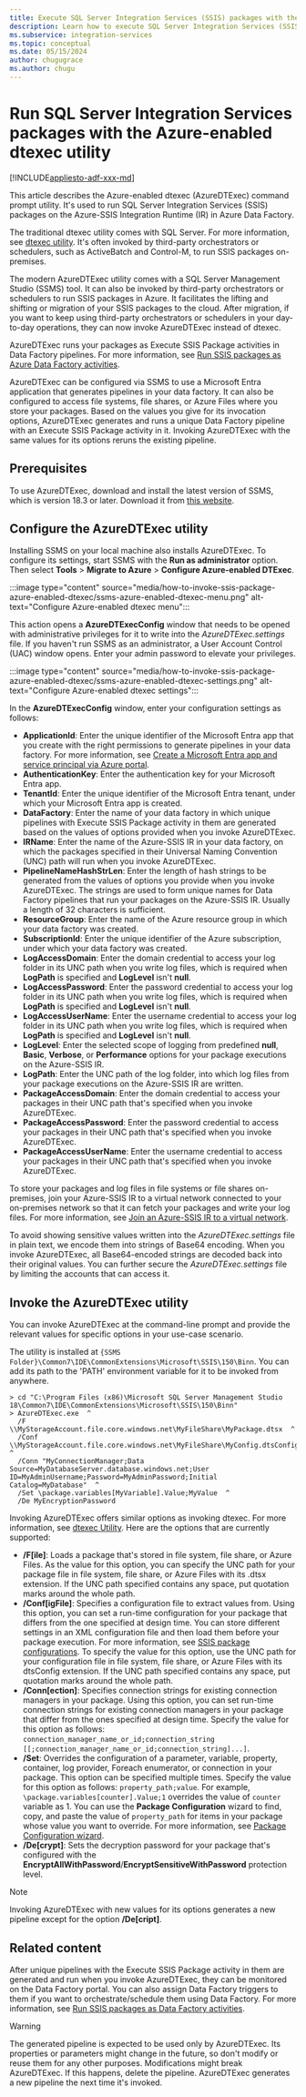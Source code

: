 ```yaml
---
title: Execute SQL Server Integration Services (SSIS) packages with the Azure-enabled dtexec utility
description: Learn how to execute SQL Server Integration Services (SSIS) packages with the Azure-enabled dtexec utility. 
ms.subservice: integration-services
ms.topic: conceptual
ms.date: 05/15/2024
author: chugugrace
ms.author: chugu
---
```


# Run SQL Server Integration Services packages with the Azure-enabled dtexec utility

[!INCLUDE[appliesto-adf-xxx-md](includes/appliesto-adf-xxx-md.md)]

This article describes the Azure-enabled dtexec (AzureDTExec) command prompt utility. It's used to run SQL Server Integration Services (SSIS) packages on the Azure-SSIS Integration Runtime (IR) in Azure Data Factory.

The traditional dtexec utility comes with SQL Server. For more information, see [dtexec utility](/sql/integration-services/packages/dtexec-utility). It's often invoked by third-party orchestrators or schedulers, such as ActiveBatch and Control-M, to run SSIS packages on-premises. 

The modern AzureDTExec utility comes with a SQL Server Management Studio (SSMS) tool. It can also be invoked by third-party orchestrators or schedulers to run SSIS packages in Azure. It facilitates the lifting and shifting or migration of your SSIS packages to the cloud. After migration, if you want to keep using third-party orchestrators or schedulers in your day-to-day operations, they can now invoke AzureDTExec instead of dtexec.

AzureDTExec runs your packages as Execute SSIS Package activities in Data Factory pipelines. For more information, see [Run SSIS packages as Azure Data Factory activities](./how-to-invoke-ssis-package-ssis-activity.md). 

AzureDTExec can be configured via SSMS to use a Microsoft Entra application that generates pipelines in your data factory. It can also be configured to access file systems, file shares, or Azure Files where you store your packages. Based on the values you give for its invocation options, AzureDTExec generates and runs a unique Data Factory pipeline with an Execute SSIS Package activity in it. Invoking AzureDTExec with the same values for its options reruns the existing pipeline.

## Prerequisites
To use AzureDTExec, download and install the latest version of SSMS, which is version 18.3 or later. Download it from [this website](/sql/ssms/download-sql-server-management-studio-ssms).

## Configure the AzureDTExec utility
Installing SSMS on your local machine also installs AzureDTExec. To configure its settings, start SSMS with the **Run as administrator** option. Then select **Tools** > **Migrate to Azure** > **Configure Azure-enabled DTExec**.

:::image type="content" source="media/how-to-invoke-ssis-package-azure-enabled-dtexec/ssms-azure-enabled-dtexec-menu.png" alt-text="Configure Azure-enabled dtexec menu":::

This action opens a **AzureDTExecConfig** window that needs to be opened with administrative privileges for it to write into the *AzureDTExec.settings* file. If you haven't run SSMS as an administrator, a User Account Control (UAC) window opens. Enter your admin password to elevate your privileges.

:::image type="content" source="media/how-to-invoke-ssis-package-azure-enabled-dtexec/ssms-azure-enabled-dtexec-settings.png" alt-text="Configure Azure-enabled dtexec settings":::

In the **AzureDTExecConfig** window, enter your configuration settings as follows:

- **ApplicationId**: Enter the unique identifier of the Microsoft Entra app that you create with the right permissions to generate pipelines in your data factory. For more information, see [Create a Microsoft Entra app and service principal via Azure portal](../active-directory/develop/howto-create-service-principal-portal.md).
- **AuthenticationKey**: Enter the authentication key for your Microsoft Entra app.
- **TenantId**: Enter the unique identifier of the Microsoft Entra tenant, under which your Microsoft Entra app is created.
- **DataFactory**: Enter the name of your data factory in which unique pipelines with Execute SSIS Package activity in them are generated based on the values of options provided when you invoke AzureDTExec.
- **IRName**: Enter the name of the Azure-SSIS IR in your data factory, on which the packages specified in their Universal Naming Convention (UNC) path will run when you invoke AzureDTExec.
- **PipelineNameHashStrLen**: Enter the length of hash strings to be generated from the values of options you provide when you invoke AzureDTExec. The strings are used to form unique names for Data Factory pipelines that run your packages on the Azure-SSIS IR. Usually a length of 32 characters is sufficient.
- **ResourceGroup**: Enter the name of the Azure resource group in which your data factory was created.
- **SubscriptionId**: Enter the unique identifier of the Azure subscription, under which your data factory was created.
- **LogAccessDomain**: Enter the domain credential to access your log folder in its UNC path when you write log files, which is required when **LogPath** is specified and **LogLevel** isn't **null**.
- **LogAccessPassword**: Enter the password credential to access your log folder in its UNC path when you write log files, which is required when **LogPath** is specified and **LogLevel** isn't **null**.
- **LogAccessUserName**: Enter the username credential to access your log folder in its UNC path when you write log files, which is required when **LogPath** is specified and **LogLevel** isn't **null**.
- **LogLevel**: Enter the selected scope of logging from predefined **null**, **Basic**, **Verbose**, or **Performance** options for your package executions on the Azure-SSIS IR.
- **LogPath**: Enter the UNC path of the log folder, into which log files from your package executions on the Azure-SSIS IR are written.
- **PackageAccessDomain**: Enter the domain credential to access your packages in their UNC path that's specified when you invoke AzureDTExec.
- **PackageAccessPassword**: Enter the password credential to access your packages in their UNC path that's specified when you invoke AzureDTExec.
- **PackageAccessUserName**: Enter the username credential to access your packages in their UNC path that's specified when you invoke AzureDTExec.

To store your packages and log files in file systems or file shares on-premises, join your Azure-SSIS IR to a virtual network connected to your on-premises network so that it can fetch your packages and write your log files. For more information, see [Join an Azure-SSIS IR to a virtual network](./join-azure-ssis-integration-runtime-virtual-network.md).

To avoid showing sensitive values written into the *AzureDTExec.settings* file in plain text, we encode them into strings of Base64 encoding. When you invoke AzureDTExec, all Base64-encoded strings are decoded back into their original values. You can further secure the *AzureDTExec.settings* file by limiting the accounts that can access it.

## Invoke the AzureDTExec utility
You can invoke AzureDTExec at the command-line prompt and provide the relevant values for specific options in your use-case scenario.

The utility is installed at `{SSMS Folder}\Common7\IDE\CommonExtensions\Microsoft\SSIS\150\Binn`. You can add its path to the 'PATH' environment variable for it to be invoked from anywhere.

```dos
> cd "C:\Program Files (x86)\Microsoft SQL Server Management Studio 18\Common7\IDE\CommonExtensions\Microsoft\SSIS\150\Binn"
> AzureDTExec.exe  ^
  /F \\MyStorageAccount.file.core.windows.net\MyFileShare\MyPackage.dtsx  ^
  /Conf \\MyStorageAccount.file.core.windows.net\MyFileShare\MyConfig.dtsConfig  ^
  /Conn "MyConnectionManager;Data Source=MyDatabaseServer.database.windows.net;User ID=MyAdminUsername;Password=MyAdminPassword;Initial Catalog=MyDatabase"  ^
  /Set \package.variables[MyVariable].Value;MyValue  ^
  /De MyEncryptionPassword
```

Invoking AzureDTExec offers similar options as invoking dtexec. For more information, see [dtexec Utility](/sql/integration-services/packages/dtexec-utility). Here are the options that are currently supported:

- **/F[ile]**: Loads a package that's stored in file system, file share, or Azure Files. As the value for this option, you can specify the UNC path for your package file in file system, file share, or Azure Files with its .dtsx extension. If the UNC path specified contains any space, put quotation marks around the whole path.
- **/Conf[igFile]**: Specifies a configuration file to extract values from. Using this option, you can set a run-time configuration for your package that differs from the one specified at design time. You can store different settings in an XML configuration file and then load them before your package execution. For more information, see [SSIS package configurations](/sql/integration-services/packages/package-configurations). To specify the value for this option, use the UNC path for your configuration file in file system, file share, or Azure Files with its dtsConfig extension. If the UNC path specified contains any space, put quotation marks around the whole path.
- **/Conn[ection]**: Specifies connection strings for existing connection managers in your package. Using this option, you can set run-time connection strings for existing connection managers in your package that differ from the ones specified at design time. Specify the value for this option as follows: `connection_manager_name_or_id;connection_string [[;connection_manager_name_or_id;connection_string]...]`.
- **/Set**: Overrides the configuration of a parameter, variable, property, container, log provider, Foreach enumerator, or connection in your package. This option can be specified multiple times. Specify the value for this option as follows: `property_path;value`. For example, `\package.variables[counter].Value;1` overrides the value of `counter` variable as 1. You can use the **Package Configuration** wizard to find, copy, and paste the value of `property_path` for items in your package whose value you want to override. For more information, see [Package Configuration wizard](/sql/integration-services/packages/legacy-package-deployment-ssis).
- **/De[crypt]**: Sets the decryption password for your package that's configured with the **EncryptAllWithPassword**/**EncryptSensitiveWithPassword** protection level.

> [!NOTE]
> Invoking AzureDTExec with new values for its options generates a new pipeline except for the option **/De[cript]**.

## Related content

After unique pipelines with the Execute SSIS Package activity in them are generated and run when you invoke AzureDTExec, they can be monitored on the Data Factory portal. You can also assign Data Factory triggers to them if you want to orchestrate/schedule them using Data Factory. For more information, see [Run SSIS packages as Data Factory activities](./how-to-invoke-ssis-package-ssis-activity.md).

> [!WARNING]
> The generated pipeline is expected to be used only by AzureDTExec. Its properties or parameters might change in the future, so don't modify or reuse them for any other purposes. Modifications might break AzureDTExec. If this happens, delete the pipeline. AzureDTExec generates a new pipeline the next time it's invoked.
